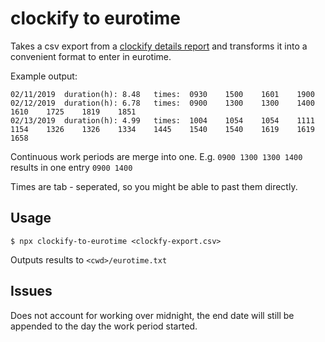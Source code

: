 # clockify to eurotime 
Takes a csv export from a [clockify details report](https://clockify.me/help/reports/detailed-report) and transforms it into a convenient format to enter in eurotime.

Example output:

```
02/11/2019	duration(h): 8.48	times: 	0930	1500	1601	1900
02/12/2019	duration(h): 6.78	times: 	0900	1300	1300	1400	1610	1725	1819	1851
02/13/2019	duration(h): 4.99	times: 	1004	1054	1054	1111	1154	1326	1326	1334	1445	1540	1540	1619	1619	1658
```

Continuous work periods are merge into one.
E.g.
``0900 1300	1300 1400`` results in one entry ``0900 1400``

Times are tab - seperated, so you might be able to past them directly.

## Usage
``
$ npx clockify-to-eurotime <clockfy-export.csv>
``

Outputs results to `<cwd>/eurotime.txt`

## Issues
Does not account for working over midnight, the end date will still be appended to the day the work period started.
